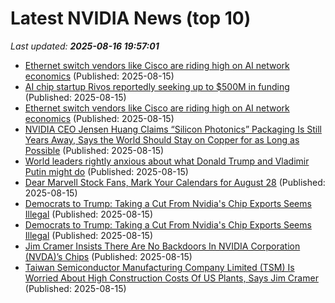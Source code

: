 # Latest NVIDIA News (top 10)
_Last updated: **2025-08-16 19:57:01**_

- [Ethernet switch vendors like Cisco are riding high on AI network economics](https://biztoc.com/x/55dad0acf0aa9911) (Published: 2025-08-15)
- [AI chip startup Rivos reportedly seeking up to $500M in funding](https://siliconangle.com/2025/08/15/ai-chip-startup-rivos-reportedly-seeking-500m-funding/) (Published: 2025-08-15)
- [Ethernet switch vendors like Cisco are riding high on AI network economics](https://www.theregister.com/2025/08/15/ethernet_ai_gpus/) (Published: 2025-08-15)
- [NVIDIA CEO Jensen Huang Claims “Silicon Photonics” Packaging Is Still Years Away, Says the World Should Stay on Copper for as Long as Possible](https://wccftech.com/nvidia-ceo-jensen-huang-claims-silicon-photonics-packaging-is-still-years-away/) (Published: 2025-08-15)
- [World leaders rightly anxious about what Donald Trump and Vladimir Putin might do](https://www.abc.net.au/news/2025-08-16/donald-trump-vladimir-putin-alaska-ukraine/105637696) (Published: 2025-08-15)
- [Dear Marvell Stock Fans, Mark Your Calendars for August 28](https://www.barchart.com/story/news/34187756/dear-marvell-stock-fans-mark-your-calendars-for-august-28) (Published: 2025-08-15)
- [Democrats to Trump: Taking a Cut From Nvidia's Chip Exports Seems Illegal](https://me.pcmag.com/en/ai/31730/democrats-to-trump-taking-a-cut-from-nvidias-chip-exports-seems-illegal) (Published: 2025-08-15)
- [Democrats to Trump: Taking a Cut From Nvidia's Chip Exports Seems Illegal](https://uk.pcmag.com/ai/159603/democrats-to-trump-taking-a-cut-from-nvidias-chip-exports-seems-illegal) (Published: 2025-08-15)
- [Jim Cramer Insists There Are No Backdoors In NVIDIA Corporation (NVDA)’s Chips](https://finance.yahoo.com/news/jim-cramer-insists-no-backdoors-183254429.html) (Published: 2025-08-15)
- [Taiwan Semiconductor Manufacturing Company Limited (TSM) Is Worried About High Construction Costs Of US Plants, Says Jim Cramer](https://finance.yahoo.com/news/taiwan-semiconductor-manufacturing-company-limited-183132894.html) (Published: 2025-08-15)
